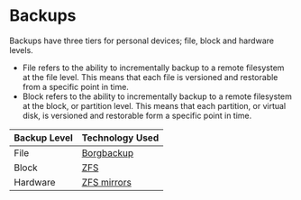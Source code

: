 # Backups

Backups have three tiers for personal devices; file, block and hardware levels. 

- File refers to the ability to incrementally backup to a remote filesystem at the file level. This means that each file is versioned and restorable from a specific point in time.
- Block refers to the ability to incrementally backup to a remote filesystem at the block, or partition level. This means that each partition, or virtual disk, is versioned and restorable form a specific point in time.

| Backup Level | Technology Used |
| :--- | :--- |
| File | [Borgbackup](borg_backup.md) |
| Block | [ZFS](zfs.md) |
| Hardware | [ZFS mirrors](zfs_mirror.md) |

